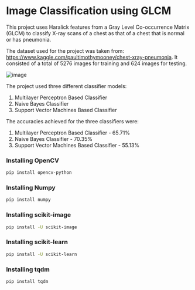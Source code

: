 # Image Classification using GLCM
 This project uses Haralick features from a Gray Level Co-occurrence Matrix (GLCM) to classify X-ray scans of a chest as that of a chest that is normal or has pneumonia.


The dataset used for the project was taken from: https://www.kaggle.com/paultimothymooney/chest-xray-pneumonia. It consisted of a total of 5276 images for training and 624 images for testing.

![image](https://user-images.githubusercontent.com/56998775/139958688-120f28d0-db07-4369-8797-3f52ca3b42b6.png)

 The project used three different classifier models:
 1) Multilayer Perceptron Based Classifier
 2) Naive Bayes Classifier
 3) Support Vector Machines Based Classifier
 
 The accuracies achieved for the three classifiers were:
 1) Multilayer Perceptron Based Classifier - 65.71%
 2) Naive Bayes Classifier - 70.35%
 3) Support Vector Machines Based Classifier - 55.13%

 ### Installing OpenCV
 ```bash
 pip install opencv-python
 ```
 ### Installing Numpy
 ```bash
 pip install numpy
 ```
 ### Installing scikit-image
 ```bash
 pip install -U scikit-image
 ```
 ### Installing scikit-learn
 ```bash
 pip install -U scikit-learn
 ```
 ### Installing tqdm
 ```bash
 pip install tqdm
 ```

